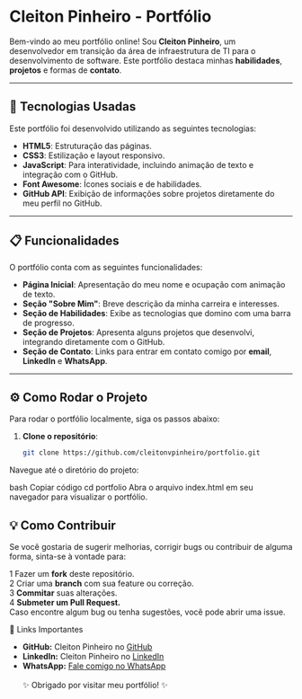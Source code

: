 # Cleiton Pinheiro - Portfólio

Bem-vindo ao meu portfólio online! Sou **Cleiton Pinheiro**, um desenvolvedor em transição da área de infraestrutura de TI para o desenvolvimento de software. Este portfólio destaca minhas **habilidades**, **projetos** e formas de **contato**.

---

## 🚀 Tecnologias Usadas

Este portfólio foi desenvolvido utilizando as seguintes tecnologias:

- **HTML5**: Estruturação das páginas.
- **CSS3**: Estilização e layout responsivo.
- **JavaScript**: Para interatividade, incluindo animação de texto e integração com o GitHub.
- **Font Awesome**: Ícones sociais e de habilidades.
- **GitHub API**: Exibição de informações sobre projetos diretamente do meu perfil no GitHub.

---

## 📋 Funcionalidades

O portfólio conta com as seguintes funcionalidades:

- **Página Inicial**: Apresentação do meu nome e ocupação com animação de texto.
- **Seção "Sobre Mim"**: Breve descrição da minha carreira e interesses.
- **Seção de Habilidades**: Exibe as tecnologias que domino com uma barra de progresso.
- **Seção de Projetos**: Apresenta alguns projetos que desenvolvi, integrando diretamente com o GitHub.
- **Seção de Contato**: Links para entrar em contato comigo por **email**, **LinkedIn** e **WhatsApp**.

---

## ⚙️ Como Rodar o Projeto

Para rodar o portfólio localmente, siga os passos abaixo:

1. **Clone o repositório**:
   ```bash
   git clone https://github.com/cleitonvpinheiro/portfolio.git
Navegue até o diretório do projeto:

bash
Copiar código
cd portfolio
Abra o arquivo index.html em seu navegador para visualizar o portfólio.

## 💡 Como Contribuir
Se você gostaria de sugerir melhorias, corrigir bugs ou contribuir de alguma forma, sinta-se à vontade para:

1 Fazer um **fork** deste repositório.<br>
2 Criar uma **branch** com sua feature ou correção.<br>
3 **Commitar** suas alterações.
<br>
4 **Submeter um Pull Request.**
<br>
Caso encontre algum bug ou tenha sugestões, você pode abrir uma issue.

🔗 Links Importantes
- **GitHub:** Cleiton Pinheiro no [GitHub](https://github.com/cleitonvpinheiro)<br>
- **LinkedIn:** Cleiton Pinheiro no [LinkedIn](https://www.linkedin.com/in/cleiton-vicente-pinheiro/)<br>
- **WhatsApp:** [Fale comigo no WhatsApp](https://wa.me/5541998412058)<br><br>
✨ Obrigado por visitar meu portfólio! ✨